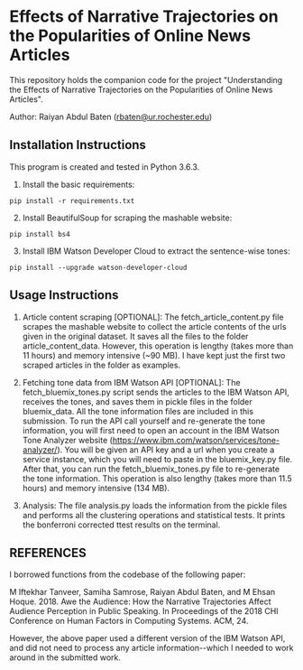 # Effects of Narrative Trajectories on the Popularities of Online News Articles
This repository holds the companion code for the project "Understanding the Effects of Narrative Trajectories on the Popularities of Online News Articles". 

Author: Raiyan Abdul Baten (rbaten@ur.rochester.edu)


## Installation Instructions
This program is created and tested in Python 3.6.3.

1. Install the basic requirements:
```
pip install -r requirements.txt
```

2. Install BeautifulSoup for scraping the mashable website:
```
pip install bs4
```

3. Install IBM Watson Developer Cloud to extract the sentence-wise tones:
```
pip install --upgrade watson-developer-cloud
```


## Usage Instructions
1. Article content scraping [OPTIONAL]:
The fetch_article_content.py file scrapes the mashable website to collect the article contents of the urls given in the original dataset. It saves all the files to the folder article_content_data. However, this operation is lengthy (takes more than 11 hours) and memory intensive (~90 MB). I have kept just the first two scraped articles in the folder as examples.

2. Fetching tone data from IBM Watson API [OPTIONAL]:
The fetch_bluemix_tones.py script sends the articles to the IBM Watson API, receives the tones, and saves them in pickle files in the folder bluemix_data. All the tone information files are included in this submission. To run the API call yourself and re-generate the tone information, you will first need to open an account in the IBM Watson Tone Analyzer website (https://www.ibm.com/watson/services/tone-analyzer/). You will be given an API key and a url when you create a service instance, which you will need to paste in the bluemix_key.py file. After that, you can run the fetch_bluemix_tones.py file to re-generate the tone information. This operation is also lengthy (takes more than 11.5 hours) and memory intensive (134 MB).

3. Analysis:
The file analysis.py loads the information from the pickle files and performs all the clustering operations and statistical tests. It prints the bonferroni corrected ttest results on the terminal.

## REFERENCES
I borrowed functions from the codebase of the following paper:

M Iftekhar Tanveer, Samiha Samrose, Raiyan Abdul Baten, and M Ehsan Hoque. 2018. Awe the Audience: How the Narrative Trajectories Affect Audience Perception in Public Speaking. In Proceedings of the 2018 CHI Conference on Human Factors in Computing Systems. ACM, 24.

However, the above paper used a different version of the IBM Watson API, and did not need to process any article information--which I needed to work around in the submitted work.


